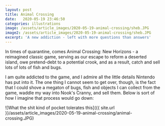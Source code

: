 ```yaml
---
layout: post
title: Animal Crossing
date:   2020-05-19 23:46:50
categories: illustrations
image: /assets/article_images/2020-05-19-animal-crossing/sheb.JPG
image2: /assets/article_images/2020-05-19-animal-crossing/sheb.JPG
excerpt: 'A new addiction - left with more questions than answers'
---
```


In times of quarantine, comes Animal Crossing: New Horizons - a reimagined classic game, serving as our escape to reform a deserted island, owe pretend-debt to a potential crook, and as a result, catch and sell lots of lots of fish and bugs.

I am quite addicted to the game, and I admire all the little details Nintendo has put into it. The one thing I cannot seem to get over, though, is the fact that I could shove a megaton of bugs, fish and objects I can collect from the game, waddle my way into Nook's Cranny, and sell them. Below is sort of how I imagine that process would go down:

![What the shit kind of pocket tolerates this]({{ site.url }}/assets/article_images/2020-05-19-animal-crossing/animal-crossing.JPG)
